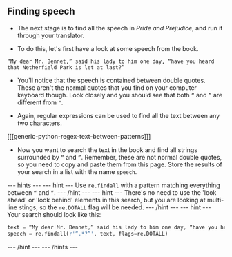 ## Finding speech

- The next stage is to find all the speech in *Pride and Prejudice*, and run it through your translator.

- To do this, let's first have a look at some speech from the book.

```
“My dear Mr. Bennet,” said his lady to him one day, “have you heard that Netherfield Park is let at last?”
```

- You'll notice that the speech is contained between double quotes. These aren't the normal quotes that you find on your computer keyboard though. Look closely and you should see that both `“` and `”` are different from `"`.

- Again, regular expressions can be used to find all the text between any two characters.

[[[generic-python-regex-text-between-patterns]]]

- Now you want to search the text in the book and find all strings surrounded by `“` and `”`. Remember, these are not normal double quotes, so you need to copy and paste them from this page. Store the results of your search in a list with the name `speech`.

--- hints --- --- hint --- Use `re.findall` with a pattern matching everything between `“` and `”`. --- /hint --- --- hint --- There's no need to use the 'look ahead' or 'look behind' elements in this search, but you are looking at multi-line stings, so the `re.DOTALL` flag will be needed. --- /hint --- --- hint --- Your search should look like this:
```python
text = “My dear Mr. Bennet,” said his lady to him one day, “have you heard that Netherfield Park is let at last?”
speech = re.findall(r'“.*?”', text, flags=re.DOTALL)
```
--- /hint --- --- /hints ---
